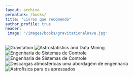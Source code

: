 ```yaml
---
layout: archive
permalink: /books/
title: "Livros que recomendo"
author_profile: true
header:
 image: "/images/books/gravitationalWave.jpg"
---
```


<img src="{{ site.url }}{{ site.baseurl }}/images/books/gravitation.jpg" alt="Gravitation"> 

<img src="{{ site.url }}{{ site.baseurl }}/images/books/astrostatistics.jpg" alt="Astrostatistics and Data Mining"> 

<img src="{{ site.url }}{{ site.baseurl }}/images/books/pratical_statistics.jpg" alt="Engenharia de Sistemas de Controle"> 

<img src="{{ site.url }}{{ site.baseurl }}/images/books/nise.jpg" alt="Engenharia de Sistemas de Controle"> 

<img src="{{ site.url }}{{ site.baseurl }}/images/books/eletricas.jpg" alt="Descargas atmosfericas uma abordagem de engenharia"> 

<img src="{{ site.url }}{{ site.baseurl }}/images/books/astrotyson.jpg" alt="Astrofisica para os apressados"> 